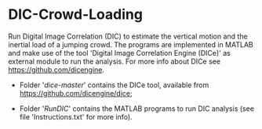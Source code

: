 # DIC-Crowd-Loading
 Run Digital Image Correlation (DIC) to estimate the vertical motion and the inertial load of a jumping
 crowd.  The programs are implemented in MATLAB and make use of the tool 'Digital Image Correlation Engine (DICe)' 
as external module to run the analysis. For more info about DICe see https://github.com/dicengine.   

- Folder '_dice-master_' contains the DICe tool, available from https://github.com/dicengine/dice; 

- Folder '_RunDIC_' contains the MATLAB programs to run DIC analysis (see file 'Instructions.txt' for more info).
